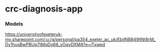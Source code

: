 # crc-diagnosis-app

### Models
https://universityofexeteruk-my.sharepoint.com/:u:/g/personal/pa354_exeter_ac_uk/EbiINB849llNt8rM_Dv1husBwPBUp7tMqDo68_yOqyDXMA?e=jTxwed
